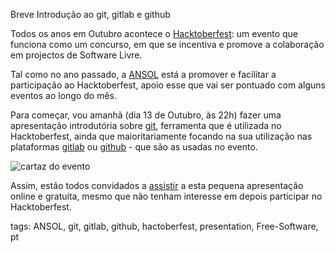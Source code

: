Breve Introdução ao git, gitlab e github

Todos os anos em Outubro acontece o
[Hacktoberfest](https://hacktoberfest.com/): um evento que funciona como um
concurso, em que se incentiva e promove a colaboração em projectos de Software
Livre.

Tal como no ano passado, a [ANSOL](https://ansol.org) está a promover e
facilitar a participação ao Hacktoberfest, apoio esse que vai ser pontuado com
alguns eventos ao longo do mês.

Para começar, vou amanhã (dia 13 de Outubro, às 22h) fazer uma apresentação
introdutória sobre [git](https://git-scm.com/), ferramenta que é utilizada no
Hacktoberfest, ainda que maioritariamente focando na sua utilização nas
plataformas [gitlab](https://gitlab.com) ou [github](https://github.com) - que
são as usadas no evento.

![cartaz do evento](https://ansol.org/eventos/2022-10-13-hacktoberfest/poster.png)

Assim, estão todos convidados a
[assistir](https://matrix.to/#/#hacktoberfest:ansol.org) a esta pequena
apresentação online e gratuita, mesmo que não tenham interesse em depois
participar no Hacktoberfest.

tags: ANSOL, git, gitlab, github, hactoberfest, presentation, Free-Software, pt
